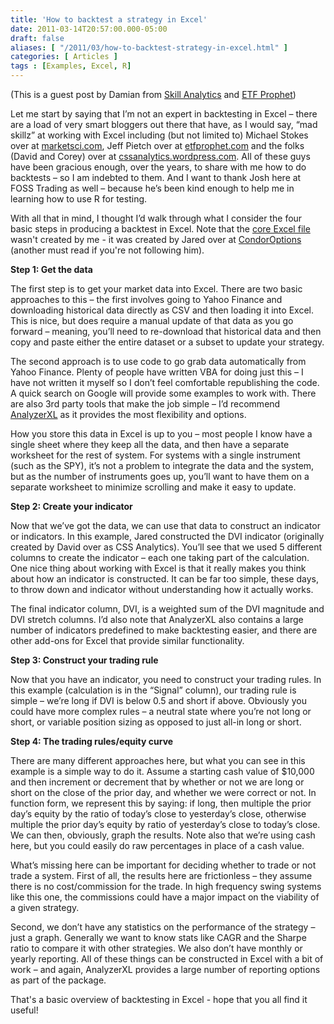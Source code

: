 ```yaml
---
title: 'How to backtest a strategy in Excel'
date: 2011-03-14T20:57:00.000-05:00
draft: false
aliases: [ "/2011/03/how-to-backtest-strategy-in-excel.html" ]
categories: [ Articles ]
tags : [Examples, Excel, R]
---
```


(This is a guest post by Damian from [Skill Analytics](http://skillanalytics.wordpress.com/) and [ETF Prophet](http://www.etfprophet.com/))

  

Let me start by saying that I’m not an expert in backtesting in Excel – there are a load of very smart bloggers out there that have, as I would say, “mad skillz” at working with Excel including (but not limited to) Michael Stokes over at [marketsci.com](http://blog.marketsci.com/), Jeff Pietch over at [etfprophet.com](http://www.etfprophet.com/) and the folks (David and Corey) over at [cssanalytics.wordpress.com](http://cssanalytics.wordpress.com/). All of these guys have been gracious enough, over the years, to share with me how to do backtests – so I am indebted to them. And I want to thank Josh here at FOSS Trading as well – because he’s been kind enough to help me in learning how to use R for testing.

  

With all that in mind, I thought I’d walk through what I consider the four basic steps in producing a backtest in Excel. Note that the [core Excel file](http://dl.dropbox.com/u/17693/DVI%20long-short.xlsx) wasn't created by me - it was created by Jared over at [CondorOptions](http://www.condoroptions.com/) (another must read if you're not following him).

  

**Step 1: Get the data**

The first step is to get your market data into Excel. There are two basic approaches to this – the first involves going to Yahoo Finance and downloading historical data directly as CSV and then loading it into Excel. This is nice, but does require a manual update of that data as you go forward – meaning, you’ll need to re-download that historical data and then copy and paste either the entire dataset or a subset to update your strategy.

  
The second approach is to use code to go grab data automatically from Yahoo Finance. Plenty of people have written VBA for doing just this – I have not written it myself so I don’t feel comfortable republishing the code. A quick search on Google will provide some examples to work with. There are also 3rd party tools that make the job simple – I’d recommend [AnalyzerXL](http://www.analyzerxl.com/) as it provides the most flexibility and options.

  

How you store this data in Excel is up to you – most people I know have a single sheet where they keep all the data, and then have a separate worksheet for the rest of system. For systems with a single instrument (such as the SPY), it’s not a problem to integrate the data and the system, but as the number of instruments goes up, you’ll want to have them on a separate worksheet to minimize scrolling and make it easy to update.

  

**Step 2: Create your indicator**

Now that we’ve got the data, we can use that data to construct an indicator or indicators. In this example, Jared constructed the DVI indicator (originally created by David over as CSS Analytics). You’ll see that we used 5 different columns to create the indicator – each one taking part of the calculation. One nice thing about working with Excel is that it really makes you think about how an indicator is constructed. It can be far too simple, these days, to throw down and indicator without understanding how it actually works.

  

The final indicator column, DVI, is a weighted sum of the DVI magnitude and DVI stretch columns. I’d also note that AnalyzerXL also contains a large number of indicators predefined to make backtesting easier, and there are other add-ons for Excel that provide similar functionality.

  

**Step 3: Construct your trading rule**

Now that you have an indicator, you need to construct your trading rules. In this example (calculation is in the “Signal” column), our trading rule is simple – we’re long if DVI is below 0.5 and short if above. Obviously you could have more complex rules – a neutral state where you’re not long or short, or variable position sizing as opposed to just all-in long or short.

  
**Step 4: The trading rules/equity curve**

There are many different approaches here, but what you can see in this example is a simple way to do it. Assume a starting cash value of $10,000 and then increment or decrement that by whether or not we are long or short on the close of the prior day, and whether we were correct or not. In function form, we represent this by saying: if long, then multiple the prior day’s equity by the ratio of today’s close to yesterday’s close, otherwise multiple the prior day’s equity by ratio of yesterday’s close to today’s close. We can then, obviously, graph the results. Note also that we’re using cash here, but you could easily do raw percentages in place of a cash value.

  

What’s missing here can be important for deciding whether to trade or not trade a system. First of all, the results here are frictionless – they assume there is no cost/commission for the trade. In high frequency swing systems like this one, the commissions could have a major impact on the viability of a given strategy.

  

Second, we don’t have any statistics on the performance of the strategy – just a graph. Generally we want to know stats like CAGR and the Sharpe ratio to compare it with other strategies. We also don’t have monthly or yearly reporting. All of these things can be constructed in Excel with a bit of work – and again, AnalyzerXL provides a large number of reporting options as part of the package.

  

That's a basic overview of backtesting in Excel - hope that you all find it useful!

